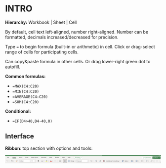 # INTRO

**Hierarchy:** Workbook | Sheet | Cell

By default, cell text left-aligned, number right-aligned. Number can be formatted, decimals increased/decreased for precision.

Type `=` to begin formula (built-in or arithmetic) in cell. Click or drag-select range of cells for participating cells.

Can copy&paste formula in other cells. Or drag lower-right green dot to autofill.

**Common formulas:**

* `=MAX(C4:C20)`
* `=MIN(C4:C20)`
* `=AVERAGE(C4:C20)`
* `=SUM(C4:C20)`

**Conditional:**

* `=IF(D4>40,D4-40,0)`

## Interface

**Ribbon**: top section with options and tools:

![Ribbon](../assets/ribbon.png)
